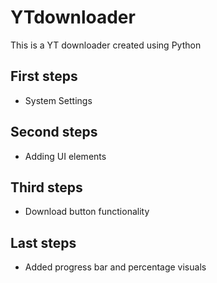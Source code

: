 # YTdownloader

This is a YT downloader created using Python

## First steps

- System Settings

## Second steps

- Adding UI elements

## Third steps

- Download button functionality

## Last steps

- Added progress bar and percentage visuals
